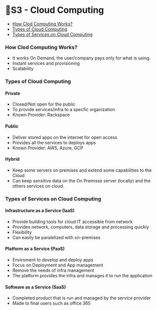 # 📝S3 - Cloud Computing

- [How Clod Computing Works?](#how-clod-computing-works)
- [Types of Cloud Computing](#types-of-cloud-computing)
- [Types of Services on Cloud Computing](#types-of-services-on-cloud-computing)

### How Clod Computing Works?

- It works On Demand, the user/company pays only for what is using.
- Instant services and provisioning
- Scalability

### Types of Cloud Computing

#### Private

- Closed/Not open for the public
- To provide services/infra to a specfic organization
- Known Provider: Rackspace

#### Public

- Deliver stored apps on the internet for open access
- Provides all the services to deploys apps
- Known Provider: AWS, Azure, GCP

#### Hybrid

- Keep some servers on premises and extend some capabilities to the Cloud
- Can keep sensitive data on the On Premisse server (locally) and the others services on cloud.

### Types of Services on Cloud Computing

#### Infrastructure as a Service (IaaS)

- Provide building tools for cloud IT accessible from network
- Provides network, computers, data storage and processing quickly
- Flexibility
- Can easily be paralelized with on-premises

#### Platform as a Service (PaaS)

- Enviroment to develop and deploy apps
- Focus on Deployment and App management
- Remove the needs of infra management
- The platform provides the infra and manages it to run the application

#### Software as a Service (SaaS)

- Completed product that is run and managed by the service provider
- Made to final users such as office 365
